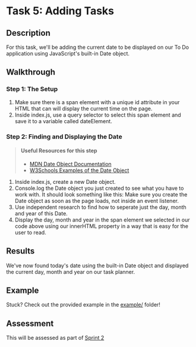 # Task 5: Adding Tasks

## Description

For this task, we'll be adding the current date to be displayed on our To Do application using JavaScript's 
built-in Date object.

## Walkthrough

### Step 1: The Setup

1. Make sure there is a span element with a unique id attribute in your HTML that can will display the current time on the page.
2. Inside index.js, use a query selector to select this span element and save it to a variable called dateElement.

### Step 2: Finding and Displaying the Date
> #### Useful Resources for this step
> - [MDN Date Object Documentation](https://developer.mozilla.org/en-US/docs/Web/JavaScript/Reference/Global_Objects/Date)
> - [W3Schools Examples of the Date Object](https://www.w3schools.com/js/js_dates.asp)

1. Inside index.js, create a new Date object. 
2. Console.log the Date object you just created to see what you have to work with. It should look something like this: Make sure you create the Date object as soon as the page loads, not inside an event listener.
3. Use independent research to find how to seperate just the day, month and year of this Date. 
4. Display the day, month and year in the span element we selected in our code above using our innerHTML property in a way that is easy for the user to read.

## Results

We've now found today's date using the built-in Date object and displayed the current day, month and year on our task planner.

## Example

Stuck? Check out the provided example in the [example/](example/) folder!

## Assessment

This will be assessed as part of [Sprint 2](https://docs.google.com/spreadsheets/d/1WPyC5aAZANBREZ_Z23YLATMUkkP_v65IEY2rdOCLAQ0/edit?usp=sharing) 
